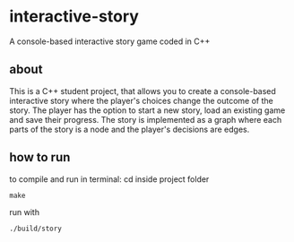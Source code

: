 # interactive-story
A console-based interactive story game coded in C++

## about
This is a C++ student project, that allows you to create a console-based interactive story where the player's choices change the outcome of the story.
The player has the option to start a new story, load an existing game and save their progress.
The story is implemented as a graph where each parts of the story is a node and the player's decisions are edges.

## how to run
to compile and run in terminal:
cd inside project folder

```
make
```
run with

```
./build/story
```
